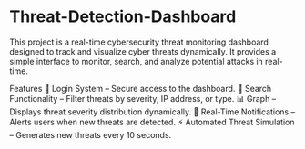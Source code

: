 # Threat-Detection-Dashboard
This project is a real-time cybersecurity threat monitoring dashboard designed to track and visualize cyber threats dynamically. It provides a simple interface to monitor, search, and analyze potential attacks in real-time.

Features
🔐 Login System – Secure access to the dashboard.
🔎 Search Functionality – Filter threats by severity, IP address, or type.
📊 Graph – Displays threat severity distribution dynamically.
🔔 Real-Time Notifications – Alerts users when new threats are detected.
⚡ Automated Threat Simulation – Generates new threats every 10 seconds.

